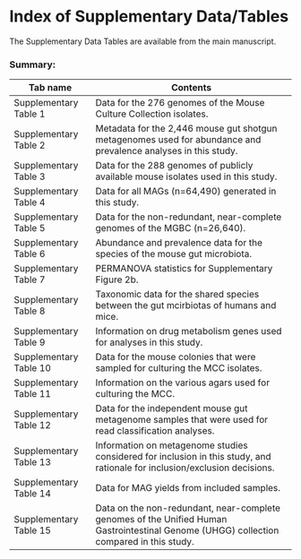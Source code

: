 # Index of Supplementary Data/Tables

The Supplementary Data Tables are available from the main manuscript.
		
### Summary:		

| Tab name	| Contents	| 
| --------- | --------- | 
| Supplementary Table 1	| Data for the 276 genomes of the Mouse Culture Collection isolates.	| 
| Supplementary Table 2	| Metadata for the 2,446 mouse gut shotgun metagenomes used for abundance and prevalence analyses in this study.	| 
| Supplementary Table 3	| Data for the 288 genomes of publicly available mouse isolates used in this study.	| 
| Supplementary Table 4	| Data for all MAGs (n=64,490) generated in this study. | 
| Supplementary Table 5	| Data for the non-redundant, near-complete genomes of the MGBC (n=26,640).	| 
| Supplementary Table 6	| Abundance and prevalence data for the species of the mouse gut microbiota.	| 
| Supplementary Table 7	| PERMANOVA statistics for Supplementary Figure 2b.	| 
| Supplementary Table 8	| Taxonomic data for the shared species between the gut mcirbiotas of humans and mice.	| 
| Supplementary Table 9	| Information on drug metabolism genes used for analyses in this study.	| 
| Supplementary Table 10	| Data for the mouse colonies that were sampled for culturing the MCC isolates.	| 
| Supplementary Table 11	| Information on the various agars used for culturing the MCC.	| 
| Supplementary Table 12	| Data for the independent mouse gut metagenome samples that were used for read classification analyses.	|
| Supplementary Table 13	| Information on metagenome studies considered for inclusion in this study, and rationale for inclusion/exclusion decisions.	|
| Supplementary Table 14	| Data for MAG yields from included samples.	|
| Supplementary Table 15	| Data on the non-redundant, near-complete genomes of the Unified Human Gastrointestinal Genome (UHGG) collection compared in this study.	| 
